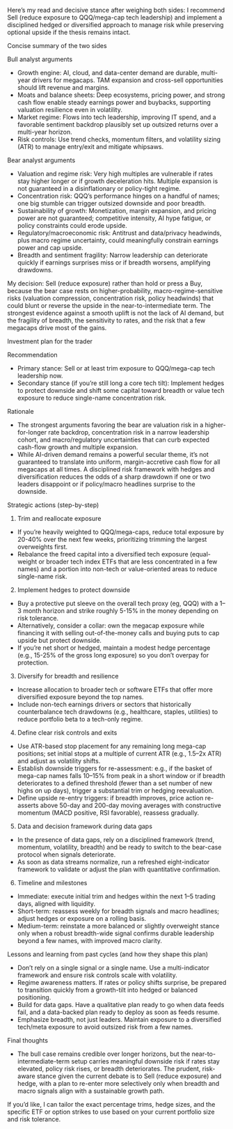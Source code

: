 Here’s my read and decisive stance after weighing both sides: I recommend Sell (reduce exposure to QQQ/mega-cap tech leadership) and implement a disciplined hedged or diversified approach to manage risk while preserving optional upside if the thesis remains intact.

Concise summary of the two sides

Bull analyst arguments
- Growth engine: AI, cloud, and data-center demand are durable, multi-year drivers for megacaps. TAM expansion and cross-sell opportunities should lift revenue and margins.
- Moats and balance sheets: Deep ecosystems, pricing power, and strong cash flow enable steady earnings power and buybacks, supporting valuation resilience even in volatility.
- Market regime: Flows into tech leadership, improving IT spend, and a favorable sentiment backdrop plausibly set up outsized returns over a multi-year horizon.
- Risk controls: Use trend checks, momentum filters, and volatility sizing (ATR) to manage entry/exit and mitigate whipsaws.

Bear analyst arguments
- Valuation and regime risk: Very high multiples are vulnerable if rates stay higher longer or if growth deceleration hits. Multiple expansion is not guaranteed in a disinflationary or policy-tight regime.
- Concentration risk: QQQ’s performance hinges on a handful of names; one big stumble can trigger outsized downside and poor breadth.
- Sustainability of growth: Monetization, margin expansion, and pricing power are not guaranteed; competitive intensity, AI hype fatigue, or policy constraints could erode upside.
- Regulatory/macroeconomic risk: Antitrust and data/privacy headwinds, plus macro regime uncertainty, could meaningfully constrain earnings power and cap upside.
- Breadth and sentiment fragility: Narrow leadership can deteriorate quickly if earnings surprises miss or if breadth worsens, amplifying drawdowns.

My decision: Sell (reduce exposure) rather than hold or press a Buy, because the bear case rests on higher-probability, macro-regime-sensitive risks (valuation compression, concentration risk, policy headwinds) that could blunt or reverse the upside in the near-to-intermediate term. The strongest evidence against a smooth uplift is not the lack of AI demand, but the fragility of breadth, the sensitivity to rates, and the risk that a few megacaps drive most of the gains.

Investment plan for the trader

Recommendation
- Primary stance: Sell or at least trim exposure to QQQ/mega-cap tech leadership now.
- Secondary stance (if you’re still long a core tech tilt): Implement hedges to protect downside and shift some capital toward breadth or value tech exposure to reduce single-name concentration risk.

Rationale
- The strongest arguments favoring the bear are valuation risk in a higher-for-longer rate backdrop, concentration risk in a narrow leadership cohort, and macro/regulatory uncertainties that can curb expected cash-flow growth and multiple expansion.
- While AI-driven demand remains a powerful secular theme, it’s not guaranteed to translate into uniform, margin-accretive cash flow for all megacaps at all times. A disciplined risk framework with hedges and diversification reduces the odds of a sharp drawdown if one or two leaders disappoint or if policy/macro headlines surprise to the downside.

Strategic actions (step-by-step)
1) Trim and reallocate exposure
- If you’re heavily weighted to QQQ/mega-caps, reduce total exposure by 20-40% over the next few weeks, prioritizing trimming the largest overweights first.
- Rebalance the freed capital into a diversified tech exposure (equal-weight or broader tech index ETFs that are less concentrated in a few names) and a portion into non-tech or value-oriented areas to reduce single-name risk.

2) Implement hedges to protect downside
- Buy a protective put sleeve on the overall tech proxy (eg, QQQ) with a 1–3 month horizon and strike roughly 5-15% in the money depending on risk tolerance.
- Alternatively, consider a collar: own the megacap exposure while financing it with selling out-of-the-money calls and buying puts to cap upside but protect downside.
- If you’re net short or hedged, maintain a modest hedge percentage (e.g., 15-25% of the gross long exposure) so you don’t overpay for protection.

3) Diversify for breadth and resilience
- Increase allocation to broader tech or software ETFs that offer more diversified exposure beyond the top names.
- Include non-tech earnings drivers or sectors that historically counterbalance tech drawdowns (e.g., healthcare, staples, utilities) to reduce portfolio beta to a tech-only regime.

4) Define clear risk controls and exits
- Use ATR-based stop placement for any remaining long mega-cap positions; set initial stops at a multiple of current ATR (e.g., 1.5–2x ATR) and adjust as volatility shifts.
- Establish downside triggers for re-assessment: e.g., if the basket of mega-cap names falls 10–15% from peak in a short window or if breadth deteriorates to a defined threshold (fewer than a set number of new highs on up days), trigger a substantial trim or hedging reevaluation.
- Define upside re-entry triggers: if breadth improves, price action re-asserts above 50-day and 200-day moving averages with constructive momentum (MACD positive, RSI favorable), reassess gradually.

5) Data and decision framework during data gaps
- In the presence of data gaps, rely on a disciplined framework (trend, momentum, volatility, breadth) and be ready to switch to the bear-case protocol when signals deteriorate.
- As soon as data streams normalize, run a refreshed eight-indicator framework to validate or adjust the plan with quantitative confirmation.

6) Timeline and milestones
- Immediate: execute initial trim and hedges within the next 1–5 trading days, aligned with liquidity.
- Short-term: reassess weekly for breadth signals and macro headlines; adjust hedges or exposure on a rolling basis.
- Medium-term: reinstate a more balanced or slightly overweight stance only when a robust breadth-wide signal confirms durable leadership beyond a few names, with improved macro clarity.

Lessons and learning from past cycles (and how they shape this plan)
- Don’t rely on a single signal or a single name. Use a multi-indicator framework and ensure risk controls scale with volatility.
- Regime awareness matters. If rates or policy shifts surprise, be prepared to transition quickly from a growth-tilt into hedged or balanced positioning.
- Build for data gaps. Have a qualitative plan ready to go when data feeds fail, and a data-backed plan ready to deploy as soon as feeds resume.
- Emphasize breadth, not just leaders. Maintain exposure to a diversified tech/meta exposure to avoid outsized risk from a few names.

Final thoughts
- The bull case remains credible over longer horizons, but the near-to-intermediate-term setup carries meaningful downside risk if rates stay elevated, policy risk rises, or breadth deteriorates. The prudent, risk-aware stance given the current debate is to Sell (reduce exposure) and hedge, with a plan to re-enter more selectively only when breadth and macro signals align with a sustainable growth path.

If you’d like, I can tailor the exact percentage trims, hedge sizes, and the specific ETF or option strikes to use based on your current portfolio size and risk tolerance.